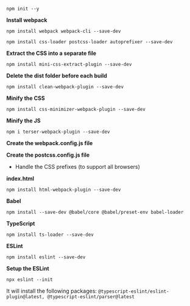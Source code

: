 ```npm init --y```

**Install webpack**

```npm install webpack webpack-cli --save-dev```


```npm install css-loader postcss-loader autoprefixer --save-dev```

**Extract the CSS into a separate file**

```npm install mini-css-extract-plugin --save-dev```

**Delete the dist folder before each build**

```npm install clean-webpack-plugin --save-dev```

**Minify the CSS**

```npm install css-minimizer-webpack-plugin --save-dev```

**Minify the JS**

```npm i terser-webpack-plugin --save-dev```

**Create the webpack.config.js file**

**Create the postcss.config.js file**

- Handle the CSS prefixes (to support all browsers)

**index.html**

```npm install html-webpack-plugin --save-dev```


**Babel**

```npm install --save-dev @babel/core @babel/preset-env babel-loader```

**TypeScript**

```npm install ts-loader --save-dev```

**ESLint**

```npm install eslint --save-dev```

**Setup the ESLint**

```npx eslint --init```

It will install the following packages:
```@typescript-eslint/eslint-plugin@latest, @typescript-eslint/parser@latest```

